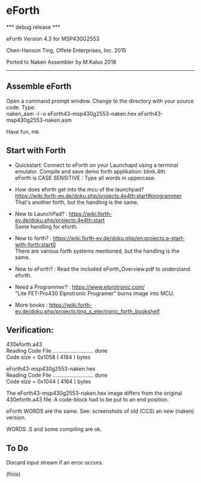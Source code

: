 # eForth

*** debug release ***

eForth Version 4.3 for MSP430G2553
 
Chen-Hanson Ting, Offete Enterprises, Inc. 2015

Ported to Naken Assembler by M.Kalus 2018

-----

## Assemble eForth

Open a command prompt window. Change to the directory with your source code. Type:  
naken_asm -l -o eForth43-msp430g2553-naken.hex eForth43-msp430g2553-naken.asm

Have fun, mk

## Start with Forth

- Quickstart: Connect to eForth on your Launchapd using a terminal emulator. Compile and save demo forth applikation: blink.4th  
eForth is CASE SENSITIVE : Type all words in uppercase.
- How does eforth get into the mcu of the launchpad?  
https://wiki.forth-ev.de/doku.php/projects:4e4th:start#programmer  
That's another forth, but the handling is the same.

- New to LaunchPad? : https://wiki.forth-ev.de/doku.php/projects:4e4th:start  
Same handling for eforth.
- New to forth? : https://wiki.forth-ev.de/doku.php/en:projects:a-start-with-forth:start0  
There are various forth systems mentioned, but the handling is the same.
- New to eForth? : Read the included eForth_Overview.pdf to understand eforth.

- Need a Programmer? : https://www.elprotronic.com/  
"Lite FET-Pro430 Elprotronic Programer" burns image into MCU.

- More books : https://wiki.forth-ev.de/doku.php/projects:ting_s_electronic_forth_bookshelf

## Verification: 

430eforth.a43  
Reading Code File ........................... done  
Code size = 0x1058 ( 4184 ) bytes

eForth43-msp430g2553-naken.hex  
Reading Code File ........................... done  
Code size = 0x1044 ( 4164 ) bytes

The eForth43-msp430g2553-naken.hex image differs from the original 430eforth.a43 file. A code-block had to be put to an end position.

eForth WORDS are the same. See: screenshots of old (CCS) an new (naken) version.

WORDS .S and some compiling are ok.
 
## To Do

Discard input stream if an error occurs.

(finis)